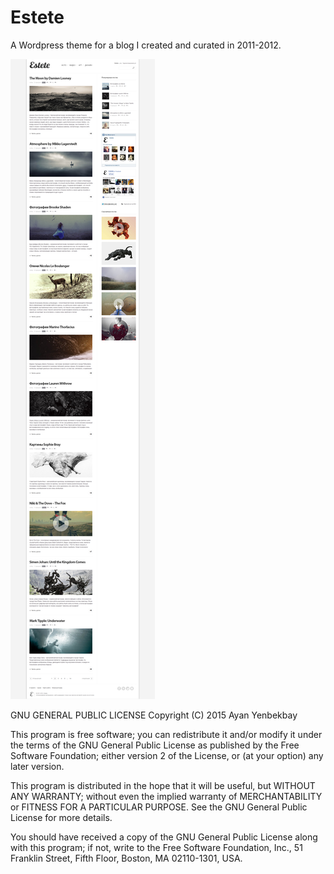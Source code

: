 # Estete

A Wordpress theme for a blog I created and curated in 2011-2012.

![Preview](https://raw.githubusercontent.com/yenbekbay/estete/master/preview.png)

GNU GENERAL PUBLIC LICENSE
Copyright (C) 2015 Ayan Yenbekbay

This program is free software; you can redistribute it and/or modify it under the terms of the GNU General Public License as published by the Free Software Foundation; either version 2 of the License, or (at your option) any later version.

This program is distributed in the hope that it will be useful, but WITHOUT ANY WARRANTY; without even the implied warranty of MERCHANTABILITY or FITNESS FOR A PARTICULAR PURPOSE. See the GNU General Public License for more details.

You should have received a copy of the GNU General Public License along with this program; if not, write to the Free Software Foundation, Inc., 51 Franklin Street, Fifth Floor, Boston, MA 02110-1301, USA.
